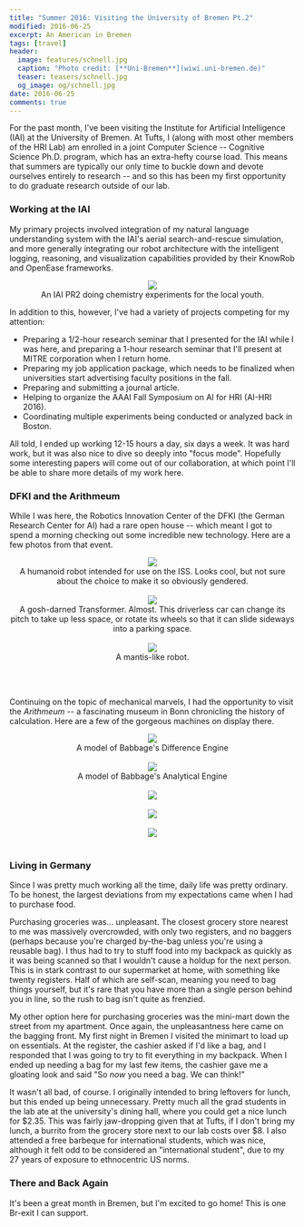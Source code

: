 ```yaml
---
title: "Summer 2016: Visiting the University of Bremen Pt.2"
modified: 2016-06-25
excerpt: An American in Bremen
tags: [travel]
header: 
  image: features/schnell.jpg
  caption: "Photo credit: [**Uni-Bremen**](wiwi.uni-bremen.de)"
  teaser: teasers/schnell.jpg
  og_image: og/schnell.jpg
date: 2016-06-25
comments: true
---
```


For the past month, I've been visiting the Institute for Artificial
Intelligence (IAI) at the University of Bremen. At Tufts, I (along with most
other members of the HRI Lab) am enrolled in a joint Computer Science
-- Cognitive Science Ph.D. program, which has an extra-hefty course
load. This means that summers are typically our only time to 
buckle down and devote ourselves entirely to research -- and so this
has been my first opportunity to do graduate research outside of our
lab. 

### Working at the IAI ###
My primary projects involved integration of my natural language
understanding system with the IAI's aerial search-and-rescue simulation, and
more generally integrating our robot architecture with the intelligent
logging, reasoning, and visualization capabilities provided by their
KnowRob and OpenEase frameworks. 

<p align="center">
  <img src="/images/bremen2/pr2.jpg"/>
<br/>
<it>An IAI PR2 doing chemistry experiments for the local youth.</it>
</p>

In addition to this, however, I've had a variety of projects competing for my attention:

* Preparing a 1/2-hour research seminar that I presented for the IAI while I was here, and preparing a 1-hour research seminar that I'll present at MITRE corporation when I return home.
* Preparing my job application package, which needs to be finalized when universities start advertising faculty positions in the fall. 
* Preparing and submitting a journal article. 
* Helping to organize the AAAI Fall Symposium on AI for HRI (AI-HRI 2016).
* Coordinating multiple experiments being conducted or analyzed back in Boston.

All told, I ended up working 12-15 hours a day, six days a week. It
was hard work, but it was also nice to dive so deeply into "focus
mode". Hopefully some interesting papers will come out of our collaboration,
at which point I'll be able to share more details of my work here. 

### DFKI and the Arithmeum  ###
While I was here, the Robotics Innovation Center of the DFKI (the
German Research Center for AI) had a rare open house -- which meant I
got to spend a morning checking out some incredible new
technology. Here are a few photos from that event.

<p align="center">
<img src="/images/bremen2/dfki1.jpg"/>
<br/>
<it>A humanoid robot intended for use on the ISS. Looks cool, but not
sure about the choice to make it so obviously gendered.</it>
<br/><br/>
<img src="/images/bremen2/dfki2.jpg"/>
<br/>
<it>A gosh-darned Transformer. Almost. This driverless car can change its
pitch to take up less space, or rotate its wheels so that it can slide
sideways into a parking space.</it>
<br/><br/>
<img src="/images/bremen2/dfki3.jpg"/>
<br/>
<it>A mantis-like robot.</it>
</p>
<br/><br/>
 
Continuing on the topic of mechanical marvels, I had the opportunity
to visit the *Arithmeum* -- a fascinating museum in Bonn chronicling
the history of calculation. Here are a few of the gorgeous machines on
display there.

<p align="center">
<img src="/images/bremen2/ar2.jpg"/>
<br/>
<it>A model of Babbage's Difference Engine</it>
<br/><br/>
<img src="/images/bremen2/ar3.jpg"/>
<br/>
<it>A model of Babbage's Analytical Engine</it>
<br/><br/>
<img src="/images/bremen2/ar1.jpg"/>
<br/><br/>
<img src="/images/bremen2/ar4.jpg"/>
<br/><br/>
<img src="/images/bremen2/ar5.jpg"/>
<br/><br/>
</p>

### Living in Germany ###

Since I was pretty much working all the time, daily life was pretty ordinary. 
To be honest, the largest deviations from my expectations came when I
had to purchase food. 

Purchasing groceries was... unpleasant. The closest grocery store
nearest to me was massively overcrowded, with only two registers, and
no baggers (perhaps because you're charged by-the-bag unless you're
using a reusable bag). I thus had to try to stuff food into my
backpack as quickly as it was being scanned so that I wouldn't cause a
holdup for the next person. This is in stark contrast to our
supermarket at home, with something like twenty registers. Half of
which are self-scan, meaning you need to bag things yourself, but it's
rare that you have more than a single person behind you in line, so
the rush to bag isn't quite as frenzied.  

My other option here for purchasing groceries was the mini-mart down
the street from my apartment. Once again, the unpleasantness here came
on the bagging front. My first night in Bremen I visited the minimart
to load up on essentials. At the register, the cashier asked if I'd
like a bag, and I responded that I was going to try to fit everything
in my backpack. When I ended up needing a bag for my last few items,
the cashier gave me a gloating look and said "So *now* you need a bag. We can think!" 

It wasn't all bad, of course. I originally intended to bring leftovers
for lunch, but this ended up being unnecessary. Pretty much all the
grad students in the lab ate at the university's dining hall, where
you could get a nice lunch for \$2.35. This was fairly jaw-dropping
given that at Tufts, if I don't bring my lunch, a burrito from the
grocery store next to our lab costs over \$8. I also attended a free
barbeque for international students, which was nice, although it felt
odd to be considered an "international student", due to my 27 years of
exposure to ethnocentric US norms. 

### There and Back Again ###
It's been a great month in Bremen, but I'm excited to go home! 
This is one Br-exit I can support.
